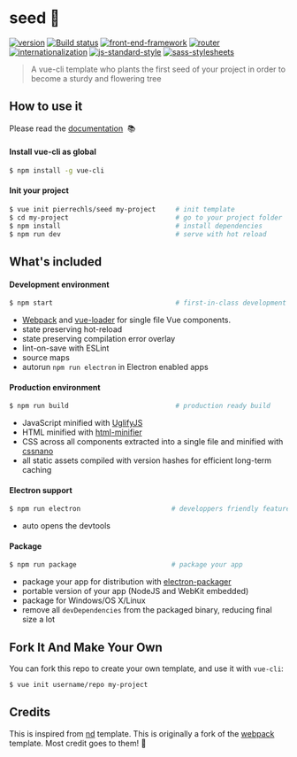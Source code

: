 # seed 🌱

[![version](https://img.shields.io/badge/version-1.0-green.svg?style=flat-square)](https://github.com/pierrechls/seed) [![Build status](https://img.shields.io/badge/build-passing-green.svg?style=flat-square)](https://img.shields.io/badge/build-passing-green.svg?style=flat-square) [![front-end-framework](https://img.shields.io/badge/framework-vue.js-lightgrey.svg?style=flat-square)](http://vuejs.org/) [![router](https://img.shields.io/badge/router-vue--router-lightgrey.svg?style=flat-square)](http://router.vuejs.org/en/index.html) [![internationalization](https://img.shields.io/badge/internationalization-vue--i18n-lightgrey.svg?style=flat-square)](https://github.com/kazupon/vue-i18n) [![js-standard-style](https://img.shields.io/badge/code_style-standard-lightgrey.svg?style=flat-square)](http://standardjs.com/) [![sass-stylesheets](https://img.shields.io/badge/stylesheets-sass-lightgrey.svg?style=flat-square)](http://sass-lang.com/)

> A vue-cli template who plants the first seed of your project in order to become a sturdy and flowering tree

## How to use it

Please read the [documentation](https://pierrechls.github.io/seed/) &nbsp;📚

#### Install vue-cli as global

``` bash
$ npm install -g vue-cli
```

#### Init your project

``` bash
$ vue init pierrechls/seed my-project     # init template
$ cd my-project                           # go to your project folder
$ npm install                             # install dependencies
$ npm run dev                             # serve with hot reload
```

## What's included


#### Development environment

``` bash
$ npm start                               # first-in-class development experience (or `npm run dev`)
```

  - [Webpack](http://webpack.github.io/) and [vue-loader](http://vuejs.github.io/vue-loader/) for single file Vue components.
  - state preserving hot-reload
  - state preserving compilation error overlay
  - lint-on-save with ESLint
  - source maps
  - autorun `npm run electron` in Electron enabled apps

#### Production environment

``` bash
$ npm run build                           # production ready build
```

  - JavaScript minified with [UglifyJS](https://github.com/mishoo/UglifyJS2)
  - HTML minified with [html-minifier](https://github.com/kangax/html-minifier)
  - CSS across all components extracted into a single file and minified with [cssnano](https://github.com/ben-eb/cssnano)
  - all static assets compiled with version hashes for efficient long-term caching


#### Electron support

``` bash
$ npm run electron                       # developpers friendly features when working in a dev environment
```

  - auto opens the devtools

#### Package

``` bash
$ npm run package                        # package your app
```

  - package your app for distribution with [electron-packager](https://github.com/electron-userland/electron-packager)
  - portable version of your app (NodeJS and WebKit embedded)
  - package for Windows/OS X/Linux
  - remove all `devDependencies` from the packaged binary, reducing final size a lot


## Fork It And Make Your Own

You can fork this repo to create your own template, and use it with `vue-cli`:

``` bash
$ vue init username/repo my-project
```

## Credits

This is inspired from [nd](https://github.com/soixantecircuits/nd) template. This is originally a fork of the [webpack](https://github.com/vuejs-templates/webpack) template. Most credit goes to them! 👏
